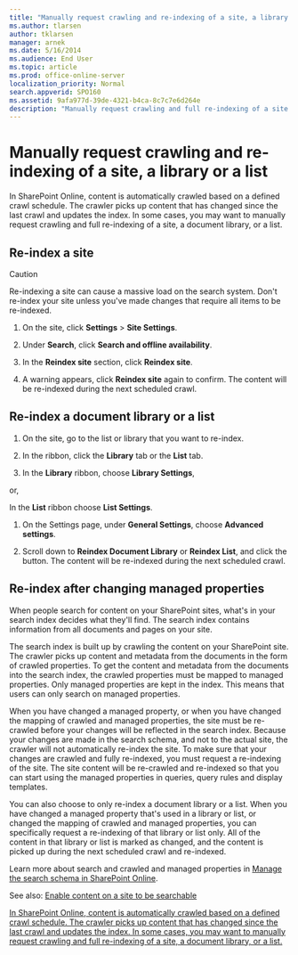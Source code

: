 ```yaml
---
title: "Manually request crawling and re-indexing of a site, a library or a list"
ms.author: tlarsen
author: tklarsen
manager: arnek
ms.date: 5/16/2014
ms.audience: End User
ms.topic: article
ms.prod: office-online-server
localization_priority: Normal
search.appverid: SPO160
ms.assetid: 9afa977d-39de-4321-b4ca-8c7c7e6d264e
description: "Manually request crawling and full re-indexing of a site by clicking the Reindex site button. All of the site content is marked as changed and will be picked up during the next crawl and re-indexed."
---
```


# Manually request crawling and re-indexing of a site, a library or a list

In SharePoint Online, content is automatically crawled based on a defined crawl schedule. The crawler picks up content that has changed since the last crawl and updates the index. In some cases, you may want to manually request crawling and full re-indexing of a site, a document library, or a list. 
  
## Re-index a site
<a name="__top"> </a>

> [!CAUTION]
>  Re-indexing a site can cause a massive load on the search system. Don't re-index your site unless you've made changes that require all items to be re-indexed. 
  
1. On the site, click **Settings** > **Site Settings**.
    
2. Under **Search**, click **Search and offline availability**.
    
3. In the **Reindex site** section, click **Reindex site**. 
    
4. A warning appears, click **Reindex site** again to confirm. The content will be re-indexed during the next scheduled crawl. 
    
## Re-index a document library or a list
<a name="__top"> </a>

1. On the site, go to the list or library that you want to re-index. 
    
2. In the ribbon, click the **Library** tab or the **List** tab. 
    
3. In the **Library** ribbon, choose **Library Settings**,
  
or,
    
In the **List** ribbon choose **List Settings**.
  
1. On the Settings page, under **General Settings**, choose **Advanced settings**.
    
2. Scroll down to **Reindex Document Library** or **Reindex List**, and click the button. The content will be re-indexed during the next scheduled crawl.
    
## Re-index after changing managed properties
<a name="__top"> </a>

When people search for content on your SharePoint sites, what's in your search index decides what they'll find. The search index contains information from all documents and pages on your site. 
  
The search index is built up by crawling the content on your SharePoint site. The crawler picks up content and metadata from the documents in the form of crawled properties. To get the content and metadata from the documents into the search index, the crawled properties must be mapped to managed properties. Only managed properties are kept in the index. This means that users can only search on managed properties.
  
When you have changed a managed property, or when you have changed the mapping of crawled and managed properties, the site must be re-crawled before your changes will be reflected in the search index. Because your changes are made in the search schema, and not to the actual site, the crawler will not automatically re-index the site. To make sure that your changes are crawled and fully re-indexed, you must request a re-indexing of the site. The site content will be re-crawled and re-indexed so that you can start using the managed properties in queries, query rules and display templates.
  
You can also choose to only re-index a document library or a list. When you have changed a managed property that's used in a library or list, or changed the mapping of crawled and managed properties, you can specifically request a re-indexing of that library or list only. All of the content in that library or list is marked as changed, and the content is picked up during the next scheduled crawl and re-indexed.
  
Learn more about search and crawled and managed properties in [Manage the search schema in SharePoint Online](manage-the-search-schema.md).
  
See also: [Enable content on a site to be searchable](make-site-content-searchable.md)
  
[In SharePoint Online, content is automatically crawled based on a defined crawl schedule. The crawler picks up content that has changed since the last crawl and updates the index. In some cases, you may want to manually request crawling and full re-indexing of a site, a document library, or a list. ](crawl-site-content.md#__top)
  

